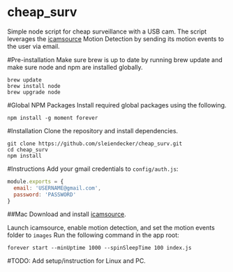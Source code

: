 # cheap_surv
Simple node script for cheap surveillance with a USB cam. The script leverages the [icamsource](http://skjm.com/icam/support.php "icamsource's") Motion Detection by sending its motion events to the user via email.

#Pre-installation
Make sure brew is up to date by running brew update and make sure node and npm are installed globally.

```
brew update
brew install node
brew upgrade node
```
#Global NPM Packages
Install required global packages using the following.
```
npm install -g moment forever
```

#Installation
Clone the repository and install dependencies.
```
git clone https://github.com/sleiendecker/cheap_surv.git
cd cheap_surv
npm install
```
#Instructions
Add your gmail credentials to `config/auth.js`:
```javascript
module.exports = {
  email: 'USERNAME@gmail.com',
  password: 'PASSWORD'
}
```
##Mac
Download and install [icamsource](https://itunes.apple.com/us/app/icam-webcam-video-streaming/id296273730?mt=8&uo=4&at=11lcfp "icamsource").

Launch icamsource, enable motion detection, and set the motion events folder to `images`
Run the following command in the app root:
```
forever start --minUptime 1000 --spinSleepTime 100 index.js
```

#TODO:
Add setup/instruction for Linux and PC.


